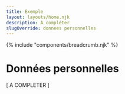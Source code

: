 ```yaml
---
title: Exemple
layout: layouts/home.njk
description: A compléter
slugOverride: donnees personnelles
---
```

<div>
{% include "components/breadcrumb.njk" %}
</div>

# Données personnelles

[ A COMPLETER ]